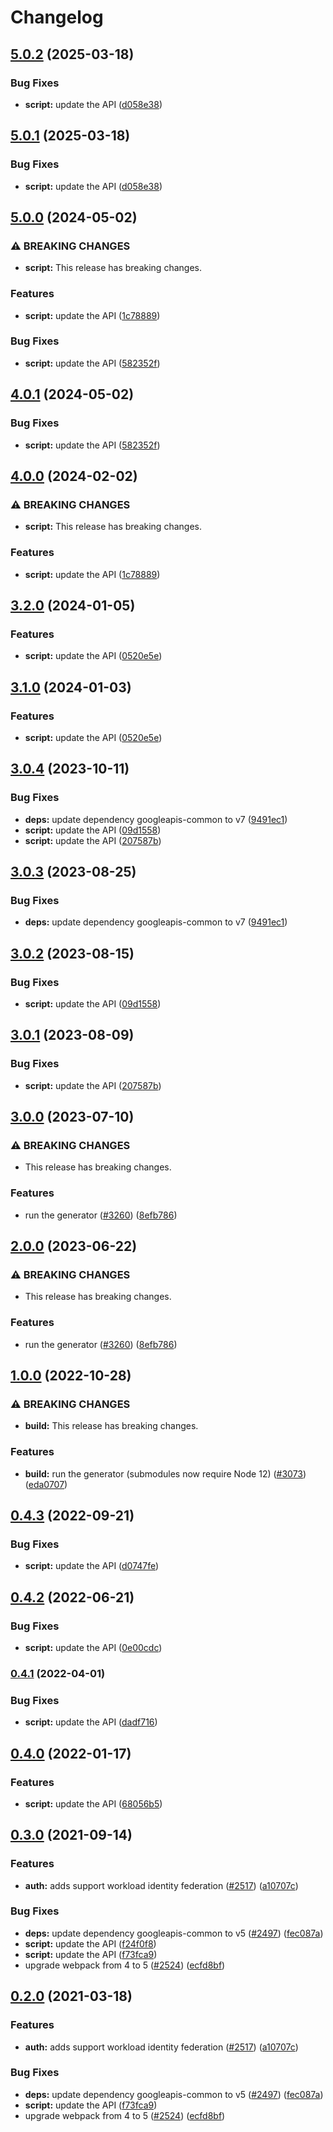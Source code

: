 # Changelog

## [5.0.2](https://github.com/googleapis/google-api-nodejs-client/compare/script-v5.0.1...script-v5.0.2) (2025-03-18)


### Bug Fixes

* **script:** update the API ([d058e38](https://github.com/googleapis/google-api-nodejs-client/commit/d058e38c106fed22b16649777773d00fe7bc895e))

## [5.0.1](https://github.com/googleapis/google-api-nodejs-client/compare/script-v5.0.0...script-v5.0.1) (2025-03-18)


### Bug Fixes

* **script:** update the API ([d058e38](https://github.com/googleapis/google-api-nodejs-client/commit/d058e38c106fed22b16649777773d00fe7bc895e))

## [5.0.0](https://github.com/googleapis/google-api-nodejs-client/compare/script-v4.0.1...script-v5.0.0) (2024-05-02)


### ⚠ BREAKING CHANGES

* **script:** This release has breaking changes.

### Features

* **script:** update the API ([1c78889](https://github.com/googleapis/google-api-nodejs-client/commit/1c78889c764603a51718fc6f73c7f7eacf7fb6da))


### Bug Fixes

* **script:** update the API ([582352f](https://github.com/googleapis/google-api-nodejs-client/commit/582352f283013f76babffc3f34de45aff10fb44e))

## [4.0.1](https://github.com/googleapis/google-api-nodejs-client/compare/script-v4.0.0...script-v4.0.1) (2024-05-02)


### Bug Fixes

* **script:** update the API ([582352f](https://github.com/googleapis/google-api-nodejs-client/commit/582352f283013f76babffc3f34de45aff10fb44e))

## [4.0.0](https://github.com/googleapis/google-api-nodejs-client/compare/script-v3.2.0...script-v4.0.0) (2024-02-02)


### ⚠ BREAKING CHANGES

* **script:** This release has breaking changes.

### Features

* **script:** update the API ([1c78889](https://github.com/googleapis/google-api-nodejs-client/commit/1c78889c764603a51718fc6f73c7f7eacf7fb6da))

## [3.2.0](https://github.com/googleapis/google-api-nodejs-client/compare/script-v3.1.0...script-v3.2.0) (2024-01-05)


### Features

* **script:** update the API ([0520e5e](https://github.com/googleapis/google-api-nodejs-client/commit/0520e5efd59cf7fdfcd2c0ba68962c95f194178d))

## [3.1.0](https://github.com/googleapis/google-api-nodejs-client/compare/script-v3.0.4...script-v3.1.0) (2024-01-03)


### Features

* **script:** update the API ([0520e5e](https://github.com/googleapis/google-api-nodejs-client/commit/0520e5efd59cf7fdfcd2c0ba68962c95f194178d))

## [3.0.4](https://github.com/googleapis/google-api-nodejs-client/compare/script-v3.0.3...script-v3.0.4) (2023-10-11)


### Bug Fixes

* **deps:** update dependency googleapis-common to v7 ([9491ec1](https://github.com/googleapis/google-api-nodejs-client/commit/9491ec1cdc3c413e7d73edcfcd59cf5c28a7c855))
* **script:** update the API ([09d1558](https://github.com/googleapis/google-api-nodejs-client/commit/09d1558a81ecba58aab099623ff9b1264a734576))
* **script:** update the API ([207587b](https://github.com/googleapis/google-api-nodejs-client/commit/207587b2b77bb281f68a311edff22727527c988b))

## [3.0.3](https://github.com/googleapis/google-api-nodejs-client/compare/script-v3.0.2...script-v3.0.3) (2023-08-25)


### Bug Fixes

* **deps:** update dependency googleapis-common to v7 ([9491ec1](https://github.com/googleapis/google-api-nodejs-client/commit/9491ec1cdc3c413e7d73edcfcd59cf5c28a7c855))

## [3.0.2](https://github.com/googleapis/google-api-nodejs-client/compare/script-v3.0.1...script-v3.0.2) (2023-08-15)


### Bug Fixes

* **script:** update the API ([09d1558](https://github.com/googleapis/google-api-nodejs-client/commit/09d1558a81ecba58aab099623ff9b1264a734576))

## [3.0.1](https://github.com/googleapis/google-api-nodejs-client/compare/script-v3.0.0...script-v3.0.1) (2023-08-09)


### Bug Fixes

* **script:** update the API ([207587b](https://github.com/googleapis/google-api-nodejs-client/commit/207587b2b77bb281f68a311edff22727527c988b))

## [3.0.0](https://github.com/googleapis/google-api-nodejs-client/compare/script-v2.0.0...script-v3.0.0) (2023-07-10)


### ⚠ BREAKING CHANGES

* This release has breaking changes.

### Features

* run the generator ([#3260](https://github.com/googleapis/google-api-nodejs-client/issues/3260)) ([8efb786](https://github.com/googleapis/google-api-nodejs-client/commit/8efb7861b7da4bc1472a4b654e46f90b29fbff20))

## [2.0.0](https://github.com/googleapis/google-api-nodejs-client/compare/script-v1.0.0...script-v2.0.0) (2023-06-22)


### ⚠ BREAKING CHANGES

* This release has breaking changes.

### Features

* run the generator ([#3260](https://github.com/googleapis/google-api-nodejs-client/issues/3260)) ([8efb786](https://github.com/googleapis/google-api-nodejs-client/commit/8efb7861b7da4bc1472a4b654e46f90b29fbff20))

## [1.0.0](https://github.com/googleapis/google-api-nodejs-client/compare/script-v0.4.3...script-v1.0.0) (2022-10-28)


### ⚠ BREAKING CHANGES

* **build:** This release has breaking changes.

### Features

* **build:** run the generator (submodules now require Node 12) ([#3073](https://github.com/googleapis/google-api-nodejs-client/issues/3073)) ([eda0707](https://github.com/googleapis/google-api-nodejs-client/commit/eda07079dadab46a80b6f9ede618f4f43030169e))

## [0.4.3](https://github.com/googleapis/google-api-nodejs-client/compare/script-v0.4.2...script-v0.4.3) (2022-09-21)


### Bug Fixes

* **script:** update the API ([d0747fe](https://github.com/googleapis/google-api-nodejs-client/commit/d0747fe943adaf1bd406ee25b4b29886c3f284e5))

## [0.4.2](https://github.com/googleapis/google-api-nodejs-client/compare/script-v0.4.1...script-v0.4.2) (2022-06-21)


### Bug Fixes

* **script:** update the API ([0e00cdc](https://github.com/googleapis/google-api-nodejs-client/commit/0e00cdc20295a4516ebd959f2e70b9b1e0e3088a))

### [0.4.1](https://github.com/googleapis/google-api-nodejs-client/compare/script-v0.4.0...script-v0.4.1) (2022-04-01)


### Bug Fixes

* **script:** update the API ([dadf716](https://github.com/googleapis/google-api-nodejs-client/commit/dadf716012a7f8b7893ecafac743f0a97b9325ac))

## [0.4.0](https://github.com/googleapis/google-api-nodejs-client/compare/script-v0.3.0...script-v0.4.0) (2022-01-17)


### Features

* **script:** update the API ([68056b5](https://github.com/googleapis/google-api-nodejs-client/commit/68056b57c642f640b7506c2d2f28b9d5d8e1a7dc))

## [0.3.0](https://www.github.com/googleapis/google-api-nodejs-client/compare/script-v0.2.0...script-v0.3.0) (2021-09-14)


### Features

* **auth:** adds support workload identity federation ([#2517](https://www.github.com/googleapis/google-api-nodejs-client/issues/2517)) ([a10707c](https://www.github.com/googleapis/google-api-nodejs-client/commit/a10707c477759e7c9ef6360a2fe800856fb600c1))


### Bug Fixes

* **deps:** update dependency googleapis-common to v5 ([#2497](https://www.github.com/googleapis/google-api-nodejs-client/issues/2497)) ([fec087a](https://www.github.com/googleapis/google-api-nodejs-client/commit/fec087abcf3d994dd41c3ffa0a0c12b1f9f09dae))
* **script:** update the API ([f24f0f8](https://www.github.com/googleapis/google-api-nodejs-client/commit/f24f0f8c915237d67b088d776e772ff6778394de))
* **script:** update the API ([f73fca9](https://www.github.com/googleapis/google-api-nodejs-client/commit/f73fca9804cb3c5108b6252c4d2689661596df4d))
* upgrade webpack from 4 to 5  ([#2524](https://www.github.com/googleapis/google-api-nodejs-client/issues/2524)) ([ecfd8bf](https://www.github.com/googleapis/google-api-nodejs-client/commit/ecfd8bfcd06e1beabff7ec9a8c4000222379eb8d))

## [0.2.0](https://www.github.com/googleapis/google-api-nodejs-client/compare/script-v0.1.0...script-v0.2.0) (2021-03-18)


### Features

* **auth:** adds support workload identity federation ([#2517](https://www.github.com/googleapis/google-api-nodejs-client/issues/2517)) ([a10707c](https://www.github.com/googleapis/google-api-nodejs-client/commit/a10707c477759e7c9ef6360a2fe800856fb600c1))


### Bug Fixes

* **deps:** update dependency googleapis-common to v5 ([#2497](https://www.github.com/googleapis/google-api-nodejs-client/issues/2497)) ([fec087a](https://www.github.com/googleapis/google-api-nodejs-client/commit/fec087abcf3d994dd41c3ffa0a0c12b1f9f09dae))
* **script:** update the API ([f73fca9](https://www.github.com/googleapis/google-api-nodejs-client/commit/f73fca9804cb3c5108b6252c4d2689661596df4d))
* upgrade webpack from 4 to 5  ([#2524](https://www.github.com/googleapis/google-api-nodejs-client/issues/2524)) ([ecfd8bf](https://www.github.com/googleapis/google-api-nodejs-client/commit/ecfd8bfcd06e1beabff7ec9a8c4000222379eb8d))
